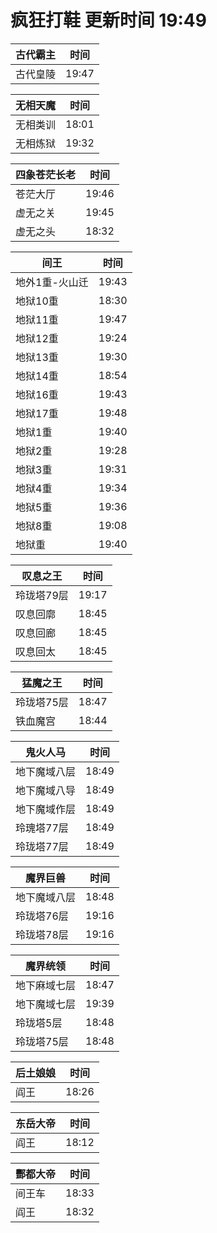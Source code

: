 # 疯狂打鞋 更新时间 19:49

| 古代霸主   | 时间    |
|--------|-------|
| 古代皇陵 | 19:47 |

| 无相天魔   | 时间    |
|--------|-------|
| 无相类训 | 18:01 |
| 无相炼狱 | 19:32 |

| 四象苍茫长老   | 时间    |
|--------|-------|
| 苍茫大厅 | 19:46 |
| 虚无之关 | 19:45 |
| 虚无之头 | 18:32 |

| 间王   | 时间    |
|--------|-------|
| 地外1重-火山迁 | 19:43 |
| 地狱10重 | 18:30 |
| 地狱11重 | 19:47 |
| 地狱12重 | 19:24 |
| 地狱13重 | 19:30 |
| 地狱14重 | 18:54 |
| 地狱16重 | 19:43 |
| 地狱17重 | 19:48 |
| 地狱1重 | 19:40 |
| 地狱2重 | 19:28 |
| 地狱3重 | 19:31 |
| 地狱4重 | 19:34 |
| 地狱5重 | 19:36 |
| 地狱8重 | 19:08 |
| 地狱重 | 19:40 |

| 叹息之王   | 时间    |
|--------|-------|
| 玲珑塔79层 | 19:17 |
| 叹息回廓 | 18:45 |
| 叹息回廊 | 18:45 |
| 叹息回太 | 18:45 |

| 猛魔之王   | 时间    |
|--------|-------|
| 玲珑塔75层 | 18:47 |
| 铁血魔宫 | 18:44 |

| 鬼火人马   | 时间    |
|--------|-------|
| 地下魔域八层 | 18:49 |
| 地下魔域八导 | 18:49 |
| 地下魔域作层 | 18:49 |
| 玲瑰塔77层 | 18:49 |
| 玲珑塔77层 | 18:49 |

| 魔界巨兽   | 时间    |
|--------|-------|
| 地下魔域八层 | 18:48 |
| 玲珑塔76层 | 19:16 |
| 玲珑塔78层 | 19:16 |

| 魔界统领   | 时间    |
|--------|-------|
| 地下麻域七层 | 18:47 |
| 地下魔域七层 | 19:39 |
| 玲珑塔5层 | 18:48 |
| 玲珑塔75层 | 18:48 |

| 后土娘娘   | 时间    |
|--------|-------|
| 阎王 | 18:26 |

| 东岳大帝   | 时间    |
|--------|-------|
| 阎王 | 18:12 |

| 酆都大帝   | 时间    |
|--------|-------|
| 间王车 | 18:33 |
| 阎王 | 18:32 |
